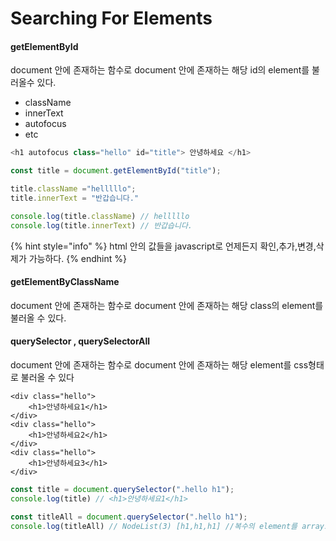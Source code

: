 # Searching For Elements

#### getElementById

document 안에 존재하는 함수로 document 안에 존재하는 해당 id의 element를 불러올수 있다.

* className
* innerText
* autofocus
* etc

```javascript
<h1 autofocus class="hello" id="title"> 안녕하세요 </h1>

const title = document.getElementById("title");

title.className ="helllllo";
title.innerText = "반갑습니다."

console.log(title.className) // helllllo 
console.log(title.innerText) // 반갑습니다.
```

{% hint style="info" %}
html 안의 값들을 javascript로 언제든지 확인,추가,변경,삭제가 가능하다.
{% endhint %}

#### getElementByClassName

document 안에 존재하는 함수로 document 안에 존재하는 해당 class의 element를 불러올 수 있다.

#### querySelector , querySelectorAll

document 안에 존재하는 함수로 document 안에 존재하는 해당 element를 css형태로 불러올 수 있다

```markup
<div class="hello">
    <h1>안녕하세요1</h1>
</div>
<div class="hello">
    <h1>안녕하세요2</h1>
</div>
<div class="hello">
    <h1>안녕하세요3</h1>
</div>

```

```javascript
const title = document.querySelector(".hello h1");
console.log(title) // <h1>안녕하세요1</h1>

const titleAll = document.querySelector(".hello h1");
console.log(titleAll) // NodeList(3) [h1,h1,h1] //복수의 element를 array로 불러온
```

